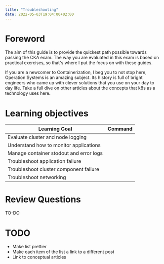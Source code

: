 ```yaml
---
title: "Troubleshooting"
date: 2022-05-03T19:04:00+02:00
---
```


# Foreword

The aim of this guide is to provide the quickest path possible towards passing the CKA exam.
The way you are evaluated in this exam is based on practical exercises, so that's where I put the
focus on with these guides.

If you are a newcomer to Containerization, I beg you to not stop here, Operation Systems is an amazing subject.
Its history is full of bright engineers who came up with clever solutions that you use on your day to day life. Take a full dive on other articles about the concepts that k8s as a technology uses here.

# Learning objectives

|            Learning Goal                          |                  Command                      |
| ------------------------------------------------- | --------------------------------------------- |
| Evaluate cluster and node logging                 |   |
| Understand how to monitor applications            |   |
| Manage container stodout and error logs           |   |
| Troubleshoot application failure                  |   |   
| Troubleshoot cluster component failure            |   |
| Troubleshoot networking                           |   |

# Review Questions

TO-DO

# TODO

* Make list prettier
* Make each item of the list a link to a different post
* Link to conceptual articles
